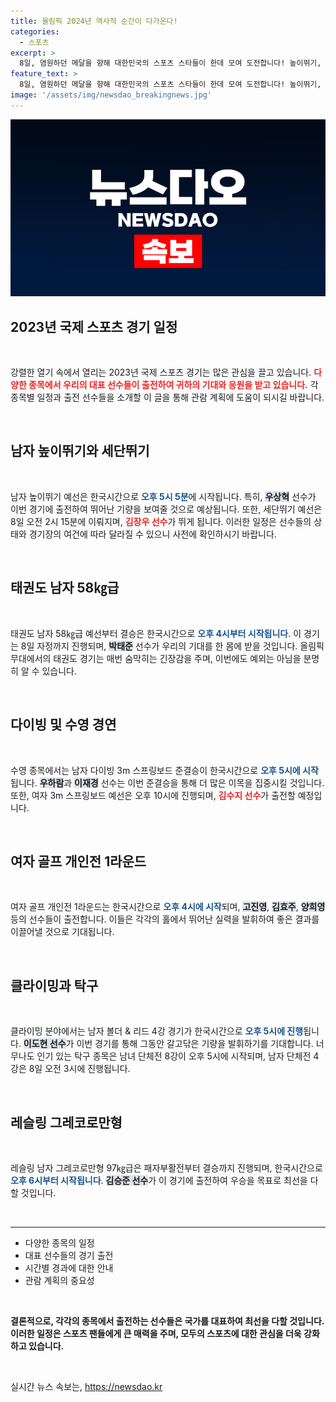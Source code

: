 ```yaml
---
title: 올림픽 2024년 역사적 순간이 다가온다!
categories:
  - 스포츠
excerpt: >
  8일, 염원하던 메달을 향해 대한민국의 스포츠 스타들이 한데 모여 도전합니다! 높이뛰기, 태권도, 수영, 골프, 클라이밍, 탁구, 레슬링 등 다양한 종목에서 펼쳐지는 치열한 경쟁, 이들의 열정과 결과를 놓치지 마세요!
feature_text: >
  8일, 염원하던 메달을 향해 대한민국의 스포츠 스타들이 한데 모여 도전합니다! 높이뛰기, 태권도, 수영, 골프, 클라이밍, 탁구, 레슬링 등 다양한 종목에서 펼쳐지는 치열한 경쟁, 이들의 열정과 결과를 놓치지 마세요!
image: '/assets/img/newsdao_breakingnews.jpg'
---
```


<p><img src="/assets/img/newsdao_breakingnews.jpg" alt="implanttips 속보" /></p>

<h2 data-ke-size="size26">2023년 국제 스포츠 경기 일정</h2>

<p data-ke-size="size16">&nbsp;</p>

<p>강렬한 열기 속에서 열리는 2023년 국제 스포츠 경기는 많은 관심을 끌고 있습니다. <b><span style="color: #ee2323;">다양한 종목에서 우리의 대표 선수들이 출전하여 귀하의 기대와 응원을 받고 있습니다.</span></b> 각 종목별 일정과 출전 선수들을 소개할 이 글을 통해 관람 계획에 도움이 되시길 바랍니다.</p>

<p data-ke-size="size16">&nbsp;</p>

<h2 data-ke-size="size26">남자 높이뛰기와 세단뛰기</h2>

<p data-ke-size="size16">&nbsp;</p>

<p>남자 높이뛰기 예선은 한국시간으로 <b><span style="color: #1a5490;">오후 5시 5분</span></b>에 시작됩니다. 특히, <b><span style="background-color: #21538527;">우상혁</span></b> 선수가 이번 경기에 출전하여 뛰어난 기량을 보여줄 것으로 예상됩니다. 또한, 세단뛰기 예선은 8일 오전 2시 15분에 이뤄지며, <b><span style="color: #ee2323;">김장우 선수</span></b>가 뛰게 됩니다. 이러한 일정은 선수들의 상태와 경기장의 여건에 따라 달라질 수 있으니 사전에 확인하시기 바랍니다.</p>

<p data-ke-size="size16">&nbsp;</p>

<h2 data-ke-size="size26">태권도 남자 58㎏급</h2>

<p data-ke-size="size16">&nbsp;</p>

<p>태권도 남자 58㎏급 예선부터 결승은 한국시간으로 <b><span style="color: #1a5490;">오후 4시부터 시작됩니다</span></b>. 이 경기는 8일 자정까지 진행되며, <b><span style="background-color: #21538527;">박태준</span></b> 선수가 우리의 기대를 한 몸에 받을 것입니다. 올림픽 무대에서의 태권도 경기는 매번 숨막히는 긴장감을 주며, 이번에도 예외는 아님을 분명히 알 수 있습니다.</p>

<p data-ke-size="size16">&nbsp;</p>

<h2 data-ke-size="size26">다이빙 및 수영 경연</h2>

<p data-ke-size="size16">&nbsp;</p>

<p>수영 종목에서는 남자 다이빙 3m 스프링보드 준결승이 한국시간으로 <b><span style="color: #1a5490;">오후 5시에 시작</span></b>됩니다. <b><span style="background-color: #21538527;">우하람</span></b>과 <b><span style="background-color: #21538527;">이재경</span></b> 선수는 이번 준결승을 통해 더 많은 이목을 집중시킬 것입니다. 또한, 여자 3m 스프링보드 예선은 오후 10시에 진행되며, <b><span style="color: #ee2323;">김수지 선수</span></b>가 출전할 예정입니다. </p>

<p data-ke-size="size16">&nbsp;</p>

<h2 data-ke-size="size26">여자 골프 개인전 1라운드</h2>

<p data-ke-size="size16">&nbsp;</p>

<p>여자 골프 개인전 1라운드는 한국시간으로 <b><span style="color: #1a5490;">오후 4시에 시작</span></b>되며, <b><span style="background-color: #21538527;">고진영</span></b>, <b><span style="background-color: #21538527;">김효주</span></b>, <b><span style="background-color: #21538527;">양희영</span></b> 등의 선수들이 출전합니다. 이들은 각각의 홀에서 뛰어난 실력을 발휘하여 좋은 결과를 이끌어낼 것으로 기대됩니다.</p>

<p data-ke-size="size16">&nbsp;</p>

<h2 data-ke-size="size26">클라이밍과 탁구</h2>

<p data-ke-size="size16">&nbsp;</p>

<p>클라이밍 분야에서는 남자 볼더 &amp; 리드 4강 경기가 한국시간으로 <b><span style="color: #1a5490;">오후 5시에 진행</span></b>됩니다. <b><span style="background-color: #21538527;">이도현 선수</span></b>가 이번 경기를 통해 그동안 갈고닦은 기량을 발휘하기를 기대합니다. 너무나도 인기 있는 탁구 종목은 남녀 단체전 8강이 오후 5시에 시작되며, 남자 단체전 4강은 8일 오전 3시에 진행됩니다. </p>

<p data-ke-size="size16">&nbsp;</p>

<h2 data-ke-size="size26">레슬링 그레코로만형</h2>

<p data-ke-size="size16">&nbsp;</p>

<p>레슬링 남자 그레코로만형 97㎏급은 패자부활전부터 결승까지 진행되며, 한국시간으로 <b><span style="color: #1a5490;">오후 6시부터 시작됩니다</span></b>. <b><span style="background-color: #21538527;">김승준 선수</span></b>가 이 경기에 출전하여 우승을 목표로 최선을 다할 것입니다.</p>

<p data-ke-size="size16">&nbsp;</p>

<hr>

<ul>
<li>다양한 종목의 일정</li>
<li>대표 선수들의 경기 출전</li>
<li>시간별 경과에 대한 안내</li>
<li>관람 계획의 중요성</li>
</ul>

<p data-ke-size="size16">&nbsp;</p>

<p><strong>결론적으로, 각각의 종목에서 출전하는 선수들은 국가를 대표하여 최선을 다할 것입니다. 이러한 일정은 스포츠 팬들에게 큰 매력을 주며, 모두의 스포츠에 대한 관심을 더욱 강화하고 있습니다.</strong> <p data-ke-size="size16">&nbsp;</p></p>
실시간 뉴스 속보는, <a href="https://newsdao.kr" rel="dofollow">https://newsdao.kr</a>



